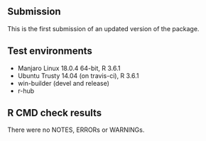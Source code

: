 ## Submission

This is the first submission of an updated version of the package.

## Test environments

* Manjaro Linux 18.0.4 64-bit, R 3.6.1
* Ubuntu Trusty 14.04 (on travis-ci), R 3.6.1
* win-builder (devel and release)
* r-hub

## R CMD check results

There were no NOTES, ERRORs or WARNINGs.
